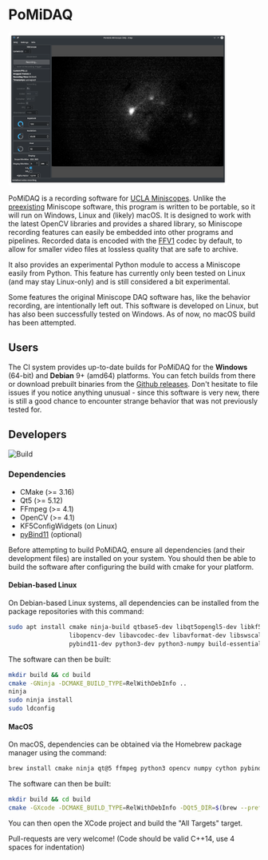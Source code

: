 PoMiDAQ
=========

[![PoMiDAQ Screenshot](contrib/screenshots/v0.2.0_recording_sample.png "PoMiDAQ on Linux")](https://github.com/bothlab/pomidaq/tree/master/contrib/screenshots)

PoMiDAQ is a recording software for [UCLA Miniscopes](http://miniscope.org/index.php/Main_Page).
Unlike the [preexisting](https://github.com/daharoni/Miniscope_DAQ_Software) Miniscope software, this program
is written to be portable, so it will run on Windows, Linux and (likely) macOS.
It is designed to work with the latest OpenCV libraries and provides a shared library, so Miniscope recording
features can easily be embedded into other programs and pipelines.
Recorded data is encoded with the [FFV1](https://en.wikipedia.org/wiki/FFV1) codec by default, to allow for
smaller video files at lossless quality that are safe to archive.

It also provides an experimental Python module to access a Miniscope easily from Python. This feature has
currently only been tested on Linux (and may stay Linux-only) and is still considered a bit experimental.

Some features the original Miniscope DAQ software has, like the behavior recording, are intentionally left out.
This software is developed on Linux, but has also been successfully tested on Windows. As of now, no macOS build
has been attempted.

## Users

The CI system provides up-to-date builds for PoMiDAQ for the **Windows** (64-bit) and **Debian** 9+ (amd64) platforms.
You can fetch builds from there or download prebuilt binaries from the [Github releases](https://github.com/bothlab/pomidaq/releases).
Don't hesitate to file issues if you notice anything unusual - since this software is very new, there is
still a good chance to encounter strange behavior that was not previously tested for.

## Developers

![Build](https://github.com/bothlab/pomidaq/workflows/Build/badge.svg)

### Dependencies

 * CMake (>= 3.16)
 * Qt5 (>= 5.12)
 * FFmpeg (>= 4.1)
 * OpenCV (>= 4.1)
 * KF5ConfigWidgets (on Linux)
 * [pyBind11](https://github.com/pybind/pybind11) (optional)

Before attempting to build PoMiDAQ, ensure all dependencies (and their development files) are installed on your system.
You should then be able to build the software after configuring the build with cmake for your platform.

#### Debian-based Linux
On Debian-based Linux systems, all dependencies can be installed from the package repositories with this command:
```bash
sudo apt install cmake ninja-build qtbase5-dev libqt5opengl5-dev libkf5configwidgets-dev \
                 libopencv-dev libavcodec-dev libavformat-dev libswscale-dev \
                 pybind11-dev python3-dev python3-numpy build-essential
```
The software can then be built:
```bash
mkdir build && cd build
cmake -GNinja -DCMAKE_BUILD_TYPE=RelWithDebInfo ..
ninja
sudo ninja install
sudo ldconfig
```

#### MacOS
On macOS, dependencies can be obtained via the Homebrew package manager using the command:
```bash
brew install cmake ninja qt@5 ffmpeg python3 opencv numpy cython pybind11
```
The software can then be built:
```bash
mkdir build && cd build
cmake -GXcode -DCMAKE_BUILD_TYPE=RelWithDebInfo -DQt5_DIR=$(brew --prefix qt5)/lib/cmake/Qt5 -DCMAKE_OSX_ARCHITECTURES="x86_64;arm64" ..
```
You can then open the XCode project and build the "All Targets" target. 


Pull-requests are very welcome! (Code should be valid C++14, use 4 spaces for indentation)
